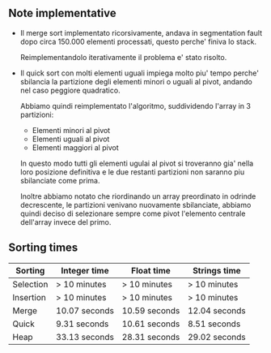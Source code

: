 ## Note implementative
- Il merge sort implementato ricorsivamente, andava in segmentation fault dopo circa 150.000 elementi processati, questo perche' finiva lo stack.
    
  Reimplementandolo iterativamente il problema e' stato risolto.
- Il quick sort con molti elementi uguali impiega molto piu' tempo perche' sbilancia la partizione degli elementi minori o uguali al pivot, andando nel caso peggiore quadratico. 
  
  Abbiamo quindi reimplementato l'algoritmo, suddividendo l'array in 3 partizioni:
    - Elementi minori al pivot
    - Elementi uguali al pivot
    - Elementi maggiori al pivot

  In questo modo tutti gli elementi ugulai al pivot si troveranno gia' nella loro posizione definitiva e le due restanti partizioni 
  non saranno piu sbilanciate come prima.
  
  Inoltre abbiamo notato che riordinando un array preordinato in odrinde decrescente, le partizioni venivano nuovamente sbilanciate,
  abbiamo quindi deciso di selezionare sempre come pivot l'elemento centrale dell'array invece del primo.


## Sorting times
| Sorting   | Integer time  | Float time    | Strings time  |
| --------- | ------------- | ------------- | ------------- |
| Selection | > 10 minutes  | > 10 minutes  | > 10 minutes  |
| Insertion | > 10 minutes  | > 10 minutes  | > 10 minutes  |
| Merge     | 10.07 seconds | 10.59 seconds | 12.04 seconds |
| Quick     | 9.31 seconds  | 10.61 seconds | 8.51 seconds |
| Heap      | 33.13 seconds | 28.31 seconds | 29.02 seconds |